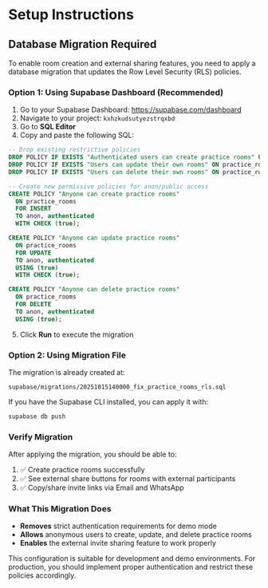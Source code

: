 # Setup Instructions

## Database Migration Required

To enable room creation and external sharing features, you need to apply a database migration that updates the Row Level Security (RLS) policies.

### Option 1: Using Supabase Dashboard (Recommended)

1. Go to your Supabase Dashboard: https://supabase.com/dashboard
2. Navigate to your project: `kxhzkudsutyezstrqxbd`
3. Go to **SQL Editor**
4. Copy and paste the following SQL:

```sql
-- Drop existing restrictive policies
DROP POLICY IF EXISTS "Authenticated users can create practice rooms" ON practice_rooms;
DROP POLICY IF EXISTS "Users can update their own rooms" ON practice_rooms;
DROP POLICY IF EXISTS "Users can delete their own rooms" ON practice_rooms;

-- Create new permissive policies for anon/public access
CREATE POLICY "Anyone can create practice rooms"
  ON practice_rooms
  FOR INSERT
  TO anon, authenticated
  WITH CHECK (true);

CREATE POLICY "Anyone can update practice rooms"
  ON practice_rooms
  FOR UPDATE
  TO anon, authenticated
  USING (true)
  WITH CHECK (true);

CREATE POLICY "Anyone can delete practice rooms"
  ON practice_rooms
  FOR DELETE
  TO anon, authenticated
  USING (true);
```

5. Click **Run** to execute the migration

### Option 2: Using Migration File

The migration is already created at:
```
supabase/migrations/20251015140000_fix_practice_rooms_rls.sql
```

If you have the Supabase CLI installed, you can apply it with:
```bash
supabase db push
```

### Verify Migration

After applying the migration, you should be able to:
1. ✅ Create practice rooms successfully
2. ✅ See external share buttons for rooms with external participants
3. ✅ Copy/share invite links via Email and WhatsApp

### What This Migration Does

- **Removes** strict authentication requirements for demo mode
- **Allows** anonymous users to create, update, and delete practice rooms
- **Enables** the external invite sharing feature to work properly

This configuration is suitable for development and demo environments. For production, you should implement proper authentication and restrict these policies accordingly.
